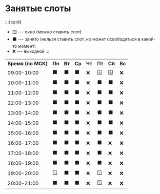 # Занятые слоты

:::{card}
* 🪟 --- окно (можно ставить слот)
* ⬛ --- занято (нельзя ставить слот, но может освободиться в какой-то момент)
* ❌ --- выходной
:::

| Время (по МСК) | Пн | Вт | Ср | Чт | Пт | Сб | Вс |
|-------------|----|-----|----|-----|----|-----|----|
| 09:00-10:00 | ⬛ | ⬛ | ⬛ | ❌ | 🪟 | 🪟 | ❌ |
| 10:00-11:00 | ⬛ | ⬛ | ⬛ | ❌ | ⬛ | ⬛ | ❌ |
| 11:00-12:00 | ⬛ | ⬛ | ⬛ | ❌ | ⬛ | ⬛ | ❌ |
| 12:00-13:00 | ⬛ | ⬛ | ⬛ | ❌ | ⬛ | ⬛ | ❌ |
| 13:00-14:00 | ⬛ | ⬛ | ⬛ | ❌ | ⬛ | ⬛ | ❌ |
| 14:00-15:00 | ⬛ | ⬛ | ⬛ | ❌ | ⬛ | ⬛ | ❌ |
| 15:00-16:00 | ⬛ | ⬛ | ⬛ | ❌ | ⬛ | ⬛ | ❌ |
| 16:00-17:00 | ⬛ | ⬛ | ⬛ | ❌ | ⬛ | ❌ | ❌ |
| 17:00-18:00 | ⬛ | ⬛ | ⬛ | ❌ | ⬛ | ❌ | ❌ |
| 18:00-19:00 | ⬛ | ⬛ | ⬛ | ❌ | ⬛ | ❌ | ❌ |
| 19:00-20:00 | 🪟 | ⬛ | ⬛ | ❌ | 🪟 | ❌ | ❌ |
| 20:00-21:00 | ⬛ | ⬛ | ⬛ | ❌ | 🪟 | ❌ | ❌ |